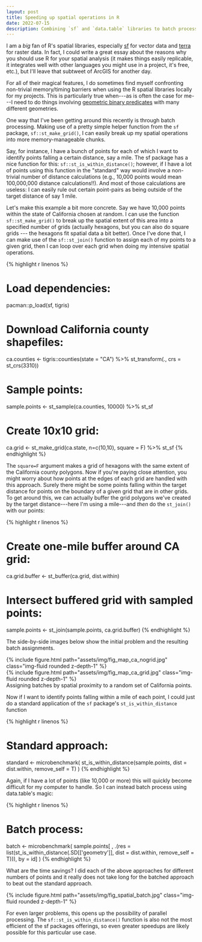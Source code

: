 ```yaml
---
layout: post
title: Speeding up spatial operations in R
date: 2022-07-15
description: Combining `sf` and `data.table` libraries to batch process spatial data in R
---
```


I am a *big* fan of R's spatial libraries, especially [sf](https://cran.r-project.org/web/packages/sf/index.html) for vector data and [terra](https://cran.r-project.org/web/packages/terra/index.html) for raster data.  In fact, I could write a great essay about the reasons why you should use R for your spatial analysis (it makes things easily replicable, it integrates well with other languages you might use in a project, it's free, etc.), but I'll leave that subtweet of ArcGIS for another day. 

For all of their magical features, I do sometimes find myself confronting non-trivial memory/timing barriers when using the R spatial libraries locally for my projects.  This is particularly true when---as is often the case for me---I need to do things involving [geometric binary predicates](https://r-spatial.github.io/sf/reference/geos_binary_pred.html) with many different geometries.

One way that I've been getting around this recently is through batch processing.  Making use of a pretty simple helper function from the `sf` package, `sf::st_make_grid()`, I can easily break up my spatial operations into more memory-manageable chunks.

Say, for instance, I have a bunch of points for each of which I want to identify points falling a certain distance, say a mile.  The sf package has a nice function for this: `sf::st_is_within_distance()`; however, if I have a lot of points using this function in the "standard" way would involve a non-trivial number of distance calculations (e.g., 10,000 points would mean 100,000,000 distance calculations!!).  And most of those calculations are useless: I can easily rule out certain point-pairs as being outside of the target distance of say 1 mile.

Let's make this example a bit more concrete.  Say we have 10,000 points within the state of California chosen at random.  I can use the function `sf::st_make_grid()` to break up the spatial extent of this area into a specified number of grids (actually hexagons, but you can also do square grids --- the hexagons fit spatial data a bit better).  Once I've done that, I can make use of the `sf::st_join()` function to assign each of my points to a given grid, then I can loop over each grid when doing my intensive spatial operations.

{% highlight r linenos %}
# Load dependencies:
pacman::p_load(sf, tigris)

# Download California county shapefiles:
ca.counties <- tigris::counties(state = "CA") %>%
	st_transform(., crs = st_crs(3310))
  
# Sample points:
sample.points <- st_sample(ca.counties, 10000) %>%
	st_sf
  
# Create 10x10 grid:
ca.grid <- st_make_grid(ca.state, n=c(10,10), square = F) %>%
	st_sf
{% endhighlight %}

The `square=F` argument makes a grid of hexagons with the same extent of the California county polygons.  Now if you're paying close attention, you might worry about how points at the edges of each grid are handled with this approach. Surely there might be some points falling within the target distance for points on the boundary of a given grid that are in other grids.  To get around this, we can actually buffer the grid polygons we've created by the target distance---here I'm using a mile---and *then* do the `st_join()` with our points:

{% highlight r linenos %}
# Create one-mile buffer around CA grid:
ca.grid.buffer <- st_buffer(ca.grid, dist.within)

# Intersect buffered grid with sampled points:
sample.points <- st_join(sample.points, ca.grid.buffer)
{% endhighlight %}

The side-by-side images below show the initial problem and the resulting batch assignments.

<div class="row mt-3">
    <div class="col-sm mt-3 mt-md-0">
        {% include figure.html path="assets/img/fig_map_ca_nogrid.jpg" class="img-fluid rounded z-depth-1" %}
    </div>
    <div class="col-sm mt-3 mt-md-0">
        {% include figure.html path="assets/img/fig_map_ca_grid.jpg" class="img-fluid rounded z-depth-1" %}
    </div>
</div>
<div class="caption">
    Assigning batches by spatial proximity to a random set of California points.
</div>

Now if I want to identify points falling within a mile of each point, I could just do a standard application of the `sf` package's `st_is_within_distance` function

{% highlight r linenos %}

# Standard approach:
standard <- microbenchmark(
	st_is_within_distance(sample.points, dist = dist.within, remove_self = T)
)
{% endhighlight %}

Again, if I have a lot of points (like 10,000 or more) this will quickly become difficult for my computer to handle.  So I can instead batch process using data.table's magic:

{% highlight r linenos %}

# Batch process:
batch <- microbenchmark(
	sample.points[ , .(res = list(st_is_within_distance(.SD[['geometry']], dist = dist.within, remove_self = T))), by = id]
)
{% endhighlight %}

What are the time savings?  I did each of the above approaches for different numbers of points and it really does not take long for the batched approach to beat out the standard approach.  

<div class="row mt-3">
    <div class="col-sm mt-3 mt-md-0">
        {% include figure.html path="assets/img/fig_spatial_batch.jpg" class="img-fluid rounded z-depth-1" %}
    </div>
</div>

For even larger problems, this opens up the possibility of parallel processing.  The `sf::st_is_within_distance()` function is also not the most efficient of the sf packages offerings, so even greater speedups are likely possible for this particular use case.